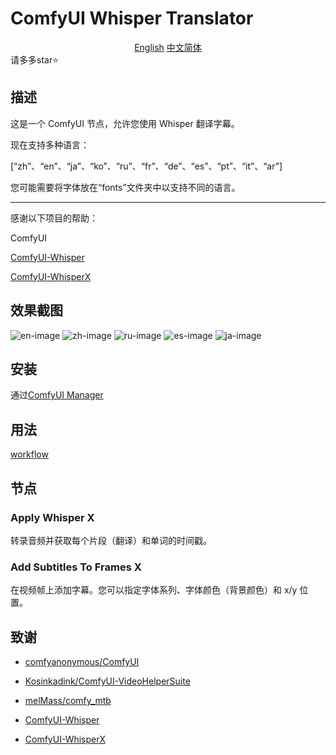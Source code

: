 # ComfyUI Whisper Translator
<div align="center">
<a href="./readme.md">English</a>
<a href="./readme.zh_cn.md">中文简体</a>
</div>
请多多star⭐

## 描述
这是一个 ComfyUI 节点，允许您使用 Whisper 翻译字幕。

现在支持多种语言：

[“zh”、“en”、“ja”、“ko”、“ru”、“fr”、“de”、“es”、“pt”、“it”、“ar”]

您可能需要将字体放在“fonts”文件夹中以支持不同的语言。

****
感谢以下项目的帮助：

ComfyUI 

[ComfyUI-Whisper](https://github.com/yuvraj108c/ComfyUI-Whisper)

[ComfyUI-WhisperX](https://github.com/AIFSH/ComfyUI-WhisperX)

## 效果截图
![en-image](https://github.com/civen-cn/ComfyUI-Whisper-Translator/blob/master/example/en.png?raw=true)
![zh-image](https://github.com/civen-cn/ComfyUI-Whisper-Translator/blob/master/example/zh.png?raw=true)
![ru-image](https://github.com/civen-cn/ComfyUI-Whisper-Translator/blob/master/example/ru.png?raw=true)
![es-image](https://github.com/civen-cn/ComfyUI-Whisper-Translator/blob/master/example/es.png?raw=true)
![ja-image](https://github.com/civen-cn/ComfyUI-Whisper-Translator/blob/master/example/jp.png?raw=true)

## 安装

通过[ComfyUI Manager](https://github.com/ltdrdata/ComfyUI-Manager)

## 用法
[workflow](https://github.com/civen-cn/ComfyUI-Whisper-Translator/blob/master/example_workflows/video_translation_subtitles_workflow.json)

## 节点

### Apply Whisper X

转录音频并获取每个片段（翻译）和单词的时间戳。

### Add Subtitles To Frames X

在视频帧上添加字幕。您可以指定字体系列、字体颜色（背景颜色）和 x/y 位置。

## 致谢
- [comfyanonymous/ComfyUI](https://github.com/comfyanonymous/ComfyUI)

- [Kosinkadink/ComfyUI-VideoHelperSuite](https://github.com/Kosinkadink/ComfyUI-VideoHelperSuite)

- [melMass/comfy_mtb](https://github.com/melMass/comfy_mtb)

- [ComfyUI-Whisper](https://github.com/yuvraj108c/ComfyUI-Whisper)

- [ComfyUI-WhisperX](https://github.com/AIFSH/ComfyUI-WhisperX)



